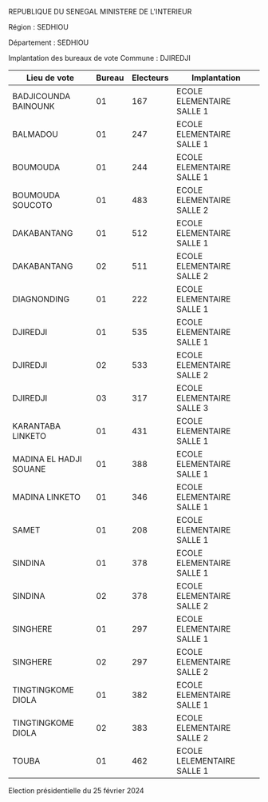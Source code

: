 REPUBLIQUE DU SENEGAL MINISTERE DE L'INTERIEUR

Région : SEDHIOU

Département : SEDHIOU

Implantation des bureaux de vote Commune : DJIREDJI

| Lieu de vote | Bureau | Electeurs | Implantation |
| - | - | - | - |
| BADJICOUNDA BAINOUNK | 01 | 167 | ECOLE ELEMENTAIRE SALLE 1 |
| BALMADOU | 01 | 247 | ECOLE ELEMENTAIRE SALLE 1 |
| BOUMOUDA | 01 | 244 | ECOLE ELEMENTAIRE SALLE 1 |
| BOUMOUDA SOUCOTO | 01 | 483 | ECOLE ELEMENTAIRE SALLE 2 |
| DAKABANTANG | 01 | 512 | ECOLE ELEMENTAIRE SALLE 1 |
| DAKABANTANG | 02 | 511 | ECOLE ELEMENTAIRE SALLE 2 |
| DIAGNONDING | 01 | 222 | ECOLE ELEMENTAIRE SALLE 1 |
| DJIREDJI | 01 | 535 | ECOLE ELEMENTAIRE SALLE 1 |
| DJIREDJI | 02 | 533 | ECOLE ELEMENTAIRE SALLE 2 |
| DJIREDJI | 03 | 317 | ECOLE ELEMENTAIRE SALLE 3 |
| KARANTABA LINKETO | 01 | 431 | ECOLE ELEMENTAIRE SALLE 1 |
| MADINA EL HADJI SOUANE | 01 | 388 | ECOLE ELEMENTAIRE SALLE 1 |
| MADINA LINKETO | 01 | 346 | ECOLE ELEMENTAIRE SALLE 1 |
| SAMET | 01 | 208 | ECOLE ELEMENTAIRE SALLE 1 |
| SINDINA | 01 | 378 | ECOLE ELEMENTAIRE SALLE 1 |
| SINDINA | 02 | 378 | ECOLE ELEMENTAIRE SALLE 2 |
| SINGHERE | 01 | 297 | ECOLE ELEMENTAIRE SALLE 1 |
| SINGHERE | 02 | 297 | ECOLE ELEMENTAIRE SALLE 2 |
| TINGTINGKOME DIOLA | 01 | 382 | ECOLE ELEMENTAIRE SALLE 1 |
| TINGTINGKOME DIOLA | 02 | 383 | ECOLE ELEMENTAIRE SALLE 2 |
| TOUBA | 01 | 462 | ECOLE LELEMENTAIRE SALLE 1 |

<!-- PageNumber="7/14" -->

Election présidentielle du 25 février 2024
